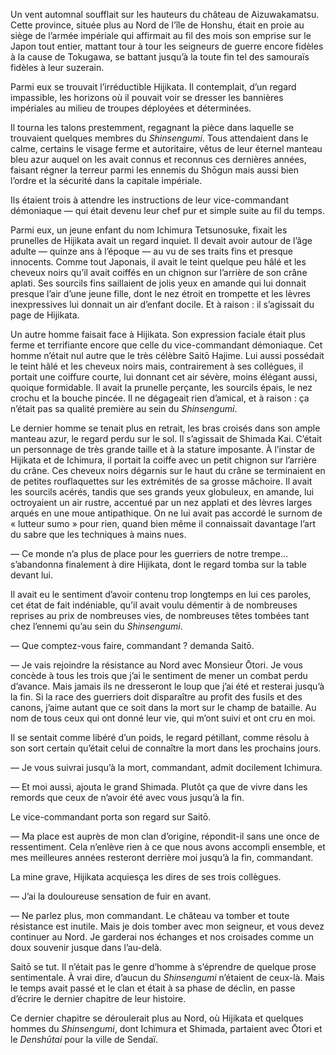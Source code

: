 Un vent automnal soufflait sur les hauteurs du château de Aizuwakamatsu. Cette
province, située plus au Nord de l’île de Honshu, était en proie au siège de
l’armée impériale qui affirmait au fil des mois son emprise sur le Japon tout
entier, mattant tour à tour les seigneurs de guerre encore fidèles à la cause
de Tokugawa, se battant jusqu’à la toute fin tel des samouraïs fidèles à leur
suzerain.

Parmi eux se trouvait l’irréductible Hijikata. Il contemplait, d’un regard
impassible, les horizons où il pouvait voir se dresser les bannières impériales
au milieu de troupes déployées et déterminées.

Il tourna les talons prestemment, regagnant la pièce dans laquelle se
trouvaient quelques membres du *Shinsengumi*. Tous attendaient dans le calme,
certains le visage ferme et autoritaire, vêtus de leur éternel manteau bleu
azur auquel on les avait connus et reconnus ces dernières années, faisant
régner la terreur parmi les ennemis du Shōgun mais aussi bien l’ordre et la
sécurité dans la capitale impériale.

Ils étaient trois à attendre les instructions de leur vice-commandant
démoniaque — qui était devenu leur chef pur et simple suite au fil du temps.

Parmi eux, un jeune enfant du nom Ichimura Tetsunosuke, fixait les prunelles
de Hijikata avait un regard inquiet. Il devait avoir autour de l’âge adulte —
quinze ans à l’époque — au vu de ses traits fins et presque innocents. Comme
tout Japonais, il avait le teint quelque peu hâlé et les cheveux noirs qu’il
avait coiffés en un chignon sur l’arrière de son crâne aplati. Ses sourcils
fins saillaient de jolis yeux en amande qui lui donnait presque l’air d’une
jeune fille, dont le nez étroit en trompette et les lèvres inexpressives lui
donnait un air d’enfant docile. Et à raison : il s’agissait du page de
Hijikata.

Un autre homme faisait face à Hijikata. Son expression faciale était plus ferme
et terrifiante encore que celle du vice-commandant démoniaque. Cet homme
n’était nul autre que le très célèbre Saitō Hajime. Lui aussi possédait le
teint hâlé et les cheveux noirs mais, contrairement à ses collégues, il portait
une coiffure courte, lui donnant cet air sévère, moins élégant aussi, quoique
formidable. Il avait la prunelle perçante, les sourcils épais, le nez crochu et
la bouche pincée. Il ne dégageait rien d’amical, et à raison : ça n’était pas
sa qualité première au sein du *Shinsengumi*.

Le dernier homme se tenait plus en retrait, les bras croisés dans son ample
manteau azur, le regard perdu sur le sol. Il s’agissait de Shimada Kai. C’était
un personnage de très grande taille et à la stature imposante. À l’instar de
Hijikata et de Ichimura, il portait la coiffe avec un petit chignon sur
l’arrière du crâne. Ces cheveux noirs dégarnis sur le haut du crâne se
terminaient en de petites rouflaquettes sur les extrémités de sa grosse
mâchoire. Il avait les sourcils acérés, tandis que ses grands yeux globuleux,
en amande, lui octroyaient un air rustre, accentué par un nez applati et des
lèvres larges arqués en une moue antipathique. On ne lui avait pas accordé le
surnom de « lutteur sumo » pour rien, quand bien même il connaissait davantage
l’art du sabre que les techniques à mains nues.

— Ce monde n’a plus de place pour les guerriers de notre trempe… s’abandonna
finalement à dire Hijikata, dont le regard tomba sur la table devant lui.

Il avait eu le sentiment d’avoir contenu trop longtemps en lui ces paroles, cet
état de fait indéniable, qu’il avait voulu démentir à de nombreuses reprises
au prix de nombreuses vies, de nombreuses têtes tombées tant chez l’ennemi
qu’au sein du *Shinsengumi*.

— Que comptez-vous faire, commandant ? demanda Saitō.

— Je vais rejoindre la résistance au Nord avec Monsieur Ōtori. Je vous concède
à tous les trois que j’ai le sentiment de mener un combat perdu d’avance. Mais
jamais ils ne dresseront le loup que j’ai été et resterai jusqu’à la fin. Si la
race des guerriers doit disparaître au profit des fusils et des canons, j’aime
autant que ce soit dans la mort sur le champ de bataille. Au nom de tous ceux
qui ont donné leur vie, qui m’ont suivi et ont cru en moi.

Il se sentait comme libéré d’un poids, le regard pétillant, comme résolu à son
sort certain qu’était celui de connaître la mort dans les prochains jours.

— Je vous suivrai jusqu’à la mort, commandant, admit docilement Ichimura.

— Et moi aussi, ajouta le grand Shimada. Plutôt ça que de vivre dans les
remords que ceux de n’avoir été avec vous jusqu’à la fin.

Le vice-commandant porta son regard sur Saitō.

— Ma place est auprès de mon clan d’origine, répondit-il sans une once de
ressentiment. Cela n’enlève rien à ce que nous avons accompli ensemble, et mes
meilleures années resteront derrière moi jusqu’à la fin, commandant.

La mine grave, Hijikata acquiesça les dires de ses trois collègues.

— J’ai la douloureuse sensation de fuir en avant.

— Ne parlez plus, mon commandant. Le château va tomber et toute résistance est
inutile. Mais je dois tomber avec mon seigneur, et vous devez continuer au
Nord. Je garderai nos échanges et nos croisades comme un doux souvenir jusque
dans l’au-delà.

Saitō se tut. Il n’était pas le genre d’homme à s’éprendre de quelque prose
sentimentale. À vrai dire, d’aucun du *Shinsengumi* n’étaient de ceux-là. Mais
le temps avait passé et le clan et était à sa phase de déclin, en passe
d’écrire le dernier chapitre de leur histoire.

Ce dernier chapitre se déroulerait plus au Nord, où Hijikata et quelques hommes
du *Shinsengumi*, dont Ichimura et Shimada, partaient avec Ōtori et le
*Denshūtai* pour la ville de Sendaï.
